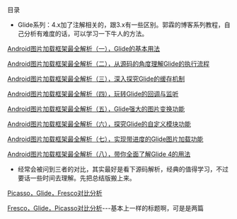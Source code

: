 目录

* Glide系列：4.x加了注解相关的，跟3.x有一些区别。郭霖的博客系列教程，自己分析有难度的话，可以学习一下牛人的方法。

[Android图片加载框架最全解析（一），Glide的基本用法](http://blog.csdn.net/guolin_blog/article/details/53759439)

[Android图片加载框架最全解析（二），从源码的角度理解Glide的执行流程](http://blog.csdn.net/guolin_blog/article/details/53939176)

[Android图片加载框架最全解析（三），深入探究Glide的缓存机制](http://blog.csdn.net/guolin_blog/article/details/54895665)

[Android图片加载框架最全解析（四），玩转Glide的回调与监听](http://blog.csdn.net/guolin_blog/article/details/70215985)

[Android图片加载框架最全解析（五），Glide强大的图片变换功能](http://blog.csdn.net/guolin_blog/article/details/71524668)

[Android图片加载框架最全解析（六），探究Glide的自定义模块功能](http://blog.csdn.net/guolin_blog/article/details/78179422)

[Android图片加载框架最全解析（七），实现带进度的Glide图片加载功能](http://blog.csdn.net/guolin_blog/article/details/78357251)

[Android图片加载框架最全解析（八），带你全面了解Glide 4的用法](http://blog.csdn.net/guolin_blog/article/details/78582548)

* 经常会被问到三者的对比，其实最好是看下源码解析，经典的值得学习，不过要话一些时间去理解。先把总结版搬上来。

[Picasso，Glide，Fresco对比分析](http://blog.csdn.net/github_33304260/article/details/70213300)

[Fresco，Glide，Picasso对比分析](https://www.jianshu.com/p/ca5ce4444c37)---基本上一样的标题啊，可是是两篇

